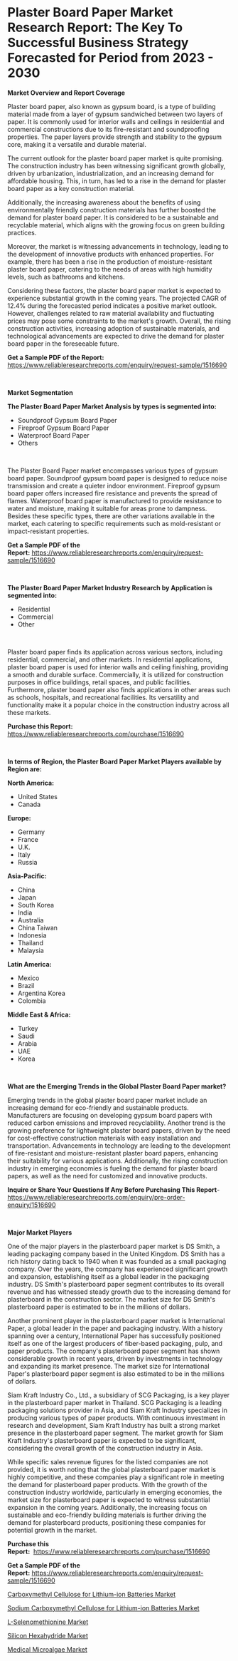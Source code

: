 <p><h1>Plaster Board Paper Market Research Report: The Key To Successful Business Strategy Forecasted for Period from 2023 - 2030</h1></p><p><strong>Market Overview and Report Coverage</strong></p>
<p><p>Plaster board paper, also known as gypsum board, is a type of building material made from a layer of gypsum sandwiched between two layers of paper. It is commonly used for interior walls and ceilings in residential and commercial constructions due to its fire-resistant and soundproofing properties. The paper layers provide strength and stability to the gypsum core, making it a versatile and durable material.</p><p>The current outlook for the plaster board paper market is quite promising. The construction industry has been witnessing significant growth globally, driven by urbanization, industrialization, and an increasing demand for affordable housing. This, in turn, has led to a rise in the demand for plaster board paper as a key construction material.</p><p>Additionally, the increasing awareness about the benefits of using environmentally friendly construction materials has further boosted the demand for plaster board paper. It is considered to be a sustainable and recyclable material, which aligns with the growing focus on green building practices.</p><p>Moreover, the market is witnessing advancements in technology, leading to the development of innovative products with enhanced properties. For example, there has been a rise in the production of moisture-resistant plaster board paper, catering to the needs of areas with high humidity levels, such as bathrooms and kitchens.</p><p>Considering these factors, the plaster board paper market is expected to experience substantial growth in the coming years. The projected CAGR of 12.4% during the forecasted period indicates a positive market outlook. However, challenges related to raw material availability and fluctuating prices may pose some constraints to the market's growth. Overall, the rising construction activities, increasing adoption of sustainable materials, and technological advancements are expected to drive the demand for plaster board paper in the foreseeable future.</p></p>
<p><strong>Get a Sample PDF of the Report:</strong> <a href="https://www.reliableresearchreports.com/enquiry/request-sample/1516690">https://www.reliableresearchreports.com/enquiry/request-sample/1516690</a></p>
<p>&nbsp;</p>
<p><strong>Market Segmentation</strong></p>
<p><strong>The Plaster Board Paper Market Analysis by types is segmented into:</strong></p>
<p><ul><li>Soundproof Gypsum Board Paper</li><li>Fireproof Gypsum Board Paper</li><li>Waterproof Board Paper</li><li>Others</li></ul></p>
<p>&nbsp;</p>
<p><p>The Plaster Board Paper market encompasses various types of gypsum board paper. Soundproof gypsum board paper is designed to reduce noise transmission and create a quieter indoor environment. Fireproof gypsum board paper offers increased fire resistance and prevents the spread of flames. Waterproof board paper is manufactured to provide resistance to water and moisture, making it suitable for areas prone to dampness. Besides these specific types, there are other variations available in the market, each catering to specific requirements such as mold-resistant or impact-resistant properties.</p></p>
<p><strong>Get a Sample PDF of the Report:</strong>&nbsp;<a href="https://www.reliableresearchreports.com/enquiry/request-sample/1516690">https://www.reliableresearchreports.com/enquiry/request-sample/1516690</a></p>
<p>&nbsp;</p>
<p><strong>The Plaster Board Paper Market Industry Research by Application is segmented into:</strong></p>
<p><ul><li>Residential</li><li>Commercial</li><li>Other</li></ul></p>
<p>&nbsp;</p>
<p><p>Plaster board paper finds its application across various sectors, including residential, commercial, and other markets. In residential applications, plaster board paper is used for interior walls and ceiling finishing, providing a smooth and durable surface. Commercially, it is utilized for construction purposes in office buildings, retail spaces, and public facilities. Furthermore, plaster board paper also finds applications in other areas such as schools, hospitals, and recreational facilities. Its versatility and functionality make it a popular choice in the construction industry across all these markets.</p></p>
<p><strong>Purchase this Report:</strong>&nbsp; <a href="https://www.reliableresearchreports.com/purchase/1516690">https://www.reliableresearchreports.com/purchase/1516690</a></p>
<p>&nbsp;</p>
<p><strong>In terms of Region, the Plaster Board Paper Market Players available by Region are:</strong></p>
<p>
    <p> <strong> North America: </strong>
        <ul>
            <li>United States</li>
            <li>Canada</li>
        </ul>
        </p> 
    <p> <strong> Europe: </strong>
        <ul>
            <li>Germany</li>
            <li>France</li>
            <li>U.K.</li>
            <li>Italy</li>
            <li>Russia</li>
        </ul>
        </p> 
    <p> <strong> Asia-Pacific: </strong>
        <ul>
            <li>China</li>
            <li>Japan</li>
            <li>South Korea</li>
            <li>India</li>
            <li>Australia</li>
            <li>China Taiwan</li>
            <li>Indonesia</li>
            <li>Thailand</li>
            <li>Malaysia</li>
        </ul>
        </p> 
    <p> <strong> Latin America: </strong>
        <ul>
            <li>Mexico</li>
            <li>Brazil</li>
            <li>Argentina Korea</li>
            <li>Colombia</li>
        </ul>
        </p> 
    <p> <strong> Middle East & Africa: </strong>
        <ul>
            <li>Turkey</li>
            <li>Saudi</li>
            <li>Arabia</li>
            <li>UAE</li>
            <li>Korea</li>
        </ul>
    </p>
    </p>
<p>&nbsp;</p>
<p><strong>What are the Emerging Trends in the Global Plaster Board Paper market?</strong></p>
<p><p>Emerging trends in the global plaster board paper market include an increasing demand for eco-friendly and sustainable products. Manufacturers are focusing on developing gypsum board papers with reduced carbon emissions and improved recyclability. Another trend is the growing preference for lightweight plaster board papers, driven by the need for cost-effective construction materials with easy installation and transportation. Advancements in technology are leading to the development of fire-resistant and moisture-resistant plaster board papers, enhancing their suitability for various applications. Additionally, the rising construction industry in emerging economies is fueling the demand for plaster board papers, as well as the need for customized and innovative products.</p></p>
<p><strong>Inquire or Share Your Questions If Any Before Purchasing This Report</strong>- <a href="https://www.reliableresearchreports.com/enquiry/pre-order-enquiry/1516690">https://www.reliableresearchreports.com/enquiry/pre-order-enquiry/1516690</a></p>
<p>&nbsp;</p>
<p><strong>Major Market Players</strong></p>
<p><p>One of the major players in the plasterboard paper market is DS Smith, a leading packaging company based in the United Kingdom. DS Smith has a rich history dating back to 1940 when it was founded as a small packaging company. Over the years, the company has experienced significant growth and expansion, establishing itself as a global leader in the packaging industry. DS Smith's plasterboard paper segment contributes to its overall revenue and has witnessed steady growth due to the increasing demand for plasterboard in the construction sector. The market size for DS Smith's plasterboard paper is estimated to be in the millions of dollars.</p><p>Another prominent player in the plasterboard paper market is International Paper, a global leader in the paper and packaging industry. With a history spanning over a century, International Paper has successfully positioned itself as one of the largest producers of fiber-based packaging, pulp, and paper products. The company's plasterboard paper segment has shown considerable growth in recent years, driven by investments in technology and expanding its market presence. The market size for International Paper's plasterboard paper segment is also estimated to be in the millions of dollars.</p><p>Siam Kraft Industry Co., Ltd., a subsidiary of SCG Packaging, is a key player in the plasterboard paper market in Thailand. SCG Packaging is a leading packaging solutions provider in Asia, and Siam Kraft Industry specializes in producing various types of paper products. With continuous investment in research and development, Siam Kraft Industry has built a strong market presence in the plasterboard paper segment. The market growth for Siam Kraft Industry's plasterboard paper is expected to be significant, considering the overall growth of the construction industry in Asia.</p><p>While specific sales revenue figures for the listed companies are not provided, it is worth noting that the global plasterboard paper market is highly competitive, and these companies play a significant role in meeting the demand for plasterboard paper products. With the growth of the construction industry worldwide, particularly in emerging economies, the market size for plasterboard paper is expected to witness substantial expansion in the coming years. Additionally, the increasing focus on sustainable and eco-friendly building materials is further driving the demand for plasterboard products, positioning these companies for potential growth in the market.</p></p>
<p><strong>Purchase this Report:</strong>&nbsp;&nbsp;<a href="https://www.reliableresearchreports.com/purchase/1516690">https://www.reliableresearchreports.com/purchase/1516690</a></p>
<p></p>
<p><strong>Get a Sample PDF of the Report:</strong>&nbsp;<a href="https://www.reliableresearchreports.com/enquiry/request-sample/1516690">https://www.reliableresearchreports.com/enquiry/request-sample/1516690</a></p>
<p><p><a href="https://medium.com/@taniawisozk2023/carboxymethyl-cellulose-for-lithium-ion-batteries-market-focuses-on-market-share-size-and-5e6b7bf0c9cd">Carboxymethyl Cellulose for Lithium-ion Batteries Market</a></p><p><a href="https://medium.com/@sigridrobel/sodium-carboxymethyl-cellulose-for-lithium-ion-batteries-market-furnishes-information-on-market-957d5082e234">Sodium Carboxymethyl Cellulose for Lithium-ion Batteries Market</a></p><p><a href="https://medium.com/@jackybrekke/l-selenomethionine-market-size-reveals-the-best-marketing-channels-in-global-industry-df0d0b2eb107">L-Selenomethionine Market</a></p><p><a href="https://medium.com/@ulicesweber/silicon-hexahydride-market-trends-forecast-and-competitive-analysis-to-2030-485384624869">Silicon Hexahydride Market</a></p><p><a href="https://medium.com/@deronwisoky1977/medical-microalgae-market-research-report-its-history-and-forecast-2023-to-2030-a775f79db466">Medical Microalgae Market</a></p></p>
